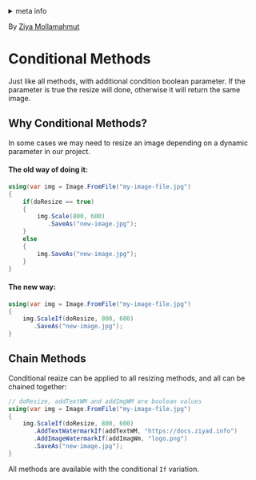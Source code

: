<!-- meta tags details, will be assigned to meta tags inside header by js -->
<div id="meta-info">
<details><summary>meta info</summary>

> * Title: <i id="md-title">LazZiya.ImageResize - Conditional Methods</i>
> * Keywords: <i id="md-keywords">asp.net-core, image, resize, crop, scale, text watermark, animated, gif, conditional</i>
> * Description: <i id="md-description">Image resizing tool for .Net applications to resize images and add text/image watermark, Supports most common image types including animated gif.</i>
> * Author: <i id="md-author">Ziya Mollamahmut</i>
> * Date: <i id="md-date">09-Mar-2021</i>
> * Image: <i id="md-image">https://github.com/LazZiya/Docs/raw/master/LazZiya.ImageResize/v4.1/images/lazziya-imageresize-logo.png</i>
> * Image-alt: <i id="md-image-alt">LazZiya.ImageResize Logo</i>
> * Version: <i id="md-version">v4.1</i>

</details>
</div>

By [Ziya Mollamahmut](https://github.com/LazZiya)

# Conditional Methods

Just like all methods, with additional condition boolean parameter. If the parameter is true the resize will done, otherwise it will return the same image.

## Why Conditional Methods?
In some cases we may need to resize an image depending on a dynamic parameter in our project. 

#### The old way of doing it:
````csharp
using(var img = Image.FromFile("my-image-file.jpg")
{
    if(doResize == true)
    {
        img.Scale(800, 600)
           .SaveAs("new-image.jpg");
    }
    else
    {
        img.SaveAs("new-image.jpg");
    }
}
````

#### The new way:
````csharp
using(var img = Image.FromFile("my-image-file.jpg")
{
    img.ScaleIf(doResize, 800, 600)
       .SaveAs("new-image.jpg");
}
````

## Chain Methods
Conditional reaize can be applied to all resizing methods, and all can be chained together:
````csharp
// doResize, addTextWM and addImgWM are boolean values
using(var img = Image.FromFile("my-image-file.jpg")
{
    img.ScaleIf(doResize, 800, 600)
       .AddTextWatermarkIf(addTextWM, "https://docs.ziyad.info")
       .AddImageWatermarkIf(addImagWm, "logo.png")
       .SaveAs("new-image.jpg");
}
````

All methods are available with the conditional `If` variation.